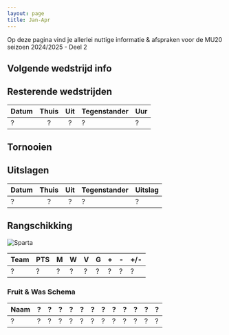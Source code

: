 ```yaml
---
layout: page
title: Jan-Apr
---
```


Op deze pagina vind je allerlei nuttige informatie & afspraken voor de MU20 seizoen 2024/2025 - Deel 2

## Volgende wedstrijd info

## Resterende wedstrijden

Datum   | Thuis | Uit   | Tegenstander  | Uur
---     |:---:  |:---:  |---            | ---
?       |?      |?      |?              | ?

## Tornooien

## Uitslagen

Datum   | Thuis | Uit   | Tegenstander  | Uitslag
---     |:---:  |:---:  |---            |---
?       |?      |?      |?              |? 

## Rangschikking

![Sparta](/2425/assets/ranking1.png)

Team	|	PTS	|	M	|	W	|	V	|	G	|	+	|	-	|	+/-
---	    |	---	|	---	|	---	|	---	|	---	|	---	|	---	|	---
?       | ?     | ?     | ?     | ?     | ?     | ?     | ?     | ? 



### Fruit & Was Schema

Naam| ? | ? | ? | ? | ? | ? | ? | ? | ? | ? | ? | ?
--- |---|---|---|---|---|---|---|---|---|---|---|---
?   | ? | ? | ? | ? | ? | ? | ? | ? | ? | ? | ? | ? 
